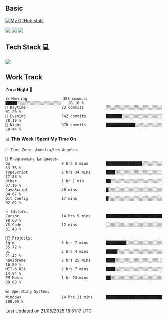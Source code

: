## Basic
 
[![My GitHub stats](https://github-readme-stats.vercel.app/api?username=Zzhihon&show_icons=true&theme=purple)](https://github.com/Zzhihon)
 
 [![](https://img.shields.io/badge/website-4493f8?style=for-the-badge&logo=About.me&logoColor=purple)](https://tatakal.com/)
 [![](https://img.shields.io/badge/RSS-4493f8?style=for-the-badge&logo=rss&logoColor=purple)](https://tatakal.com/feed/)
 [![](https://img.shields.io/badge/Email-4493f8?style=for-the-badge&logo=gmail&logoColor=purple)](mailto:bt1q@tatakal.com)

## Tech Stack 💻

<a href="https://skillicons.dev">
  <img src="https://skillicons.dev/icons?i=py,html,css,javascript,bash,java,vue,go,nodejs,cpp" />
</a>

</br>

## Work Track

<!--START_SECTION:waka-->
**I'm a Night 🦉** 

```text
🌞 Morning                388 commits         █████░░░░░░░░░░░░░░░░░░░░   20.18 % 
🌆 Daytime                23 commits          ░░░░░░░░░░░░░░░░░░░░░░░░░   01.20 % 
🌃 Evening                542 commits         ███████░░░░░░░░░░░░░░░░░░   28.19 % 
🌙 Night                  970 commits         █████████████░░░░░░░░░░░░   50.44 % 
```


📊 **This Week I Spent My Time On** 

```text
🕑︎ Time Zone: America/Los_Angeles

💬 Programming Languages: 
Go                       9 hrs 5 mins        ████████████████░░░░░░░░░   63.36 % 
TypeScript               2 hrs 34 mins       ████░░░░░░░░░░░░░░░░░░░░░   17.88 % 
Other                    1 hr 1 min          ██░░░░░░░░░░░░░░░░░░░░░░░   07.16 % 
JavaScript               40 mins             █░░░░░░░░░░░░░░░░░░░░░░░░   04.67 % 
Git Config               17 mins             █░░░░░░░░░░░░░░░░░░░░░░░░   02.02 % 

🔥 Editors: 
Cursor                   14 hrs 9 mins       █████████████████████████   98.60 % 
VS Code                  12 mins             ░░░░░░░░░░░░░░░░░░░░░░░░░   01.40 % 

🐱‍💻 Projects: 
1qfm                     5 hrs 7 mins        █████████░░░░░░░░░░░░░░░░   35.72 % 
ui                       3 hrs 4 mins        █████░░░░░░░░░░░░░░░░░░░░   21.42 % 
navidrome                2 hrs 25 mins       ████░░░░░░░░░░░░░░░░░░░░░   16.89 % 
MIT-6.824                2 hrs 7 mins        ████░░░░░░░░░░░░░░░░░░░░░   14.84 % 
FM-Music                 1 hr 23 mins        ██░░░░░░░░░░░░░░░░░░░░░░░   09.69 % 

💻 Operating System: 
Windows                  14 hrs 21 mins      █████████████████████████   100.00 % 
```


 Last Updated on 21/05/2025 18:51:17 UTC
<!--END_SECTION:waka-->
